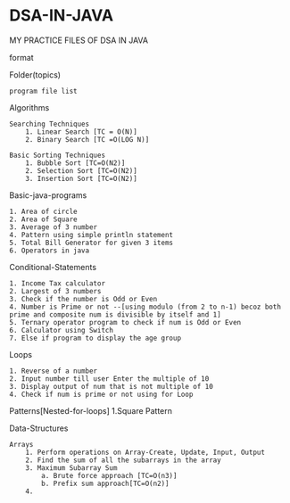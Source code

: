 # DSA-IN-JAVA
 MY PRACTICE FILES OF DSA IN JAVA

format

Folder(topics)

    program file list

Algorithms
    
    Searching Techniques
        1. Linear Search [TC = O(N)]
        2. Binary Search [TC =O(LOG N)]

    Basic Sorting Techniques
        1. Bubble Sort [TC=O(N2)]
        2. Selection Sort [TC=O(N2)]
        3. Insertion Sort [TC=O(N2)]



Basic-java-programs

    1. Area of circle
    2. Area of Square
    3. Average of 3 number
    4. Pattern using simple println statement
    5. Total Bill Generator for given 3 items
    6. Operators in java

Conditional-Statements

    1. Income Tax calculator
    2. Largest of 3 numbers
    3. Check if the number is Odd or Even
    4. Number is Prime or not --[using modulo (from 2 to n-1) becoz both prime and composite num is divisible by itself and 1]
    5. Ternary operator program to check if num is Odd or Even
    6. Calculator using Switch 
    7. Else if program to display the age group
    
Loops

    1. Reverse of a number
    2. Input number till user Enter the multiple of 10
    3. Display output of num that is not multiple of 10
    4. Check if num is prime or not using for Loop

Patterns[Nested-for-loops]
    1.Square Pattern

Data-Structures

    Arrays
        1. Perform operations on Array-Create, Update, Input, Output
        2. Find the sum of all the subarrays in the array
        3. Maximum Subarray Sum
            a. Brute force approach [TC=O(n3)]
            b. Prefix sum approach[TC=O(n2)]
        4.
        

